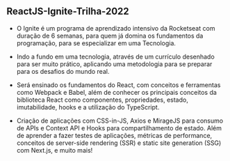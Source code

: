 ## ReactJS-Ignite-Trilha-2022

- O Ignite é um programa de aprendizado intensivo da Rocketseat com duração de 6 semanas, para quem já domina os fundamentos da programação, para se especializar em uma Tecnologia.

- Indo a fundo em uma tecnologia, através de um currículo desenhado para ser muito prático, aplicando uma metodologia para se preparar para os desafios do mundo real.

- Será ensinado os fundamentos do React, com conceitos e ferramentas como Webpack e Babel, além de conhecer os principais conceitos da biblioteca React como componentes, propriedades, estado, imutabilidade, hooks e a utilização do TypeScript. 

- Criação de aplicações com CSS-in-JS, Axios e MirageJS para consumo de APIs e Context API e Hooks para compartilhamento de estado. Além de aprender a fazer testes de aplicações, métricas de performance, conceitos de server-side rendering (SSR) e static site generation (SSG) com Next.js, e muito mais! 
